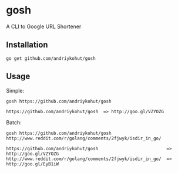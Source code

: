 gosh
====

A CLI to Google URL Shortener

## Installation
`go get github.com/andriykohut/gosh`
## Usage
Simple:
```
gosh https://github.com/andriykohut/gosh

https://github.com/andriykohut/gosh	 => http://goo.gl/VZYOZG
```

Batch:
```
gosh https://github.com/andriykohut/gosh http://www.reddit.com/r/golang/comments/2fjwyk/isdir_in_go/

https://github.com/andriykohut/gosh				             => http://goo.gl/VZYOZG
http://www.reddit.com/r/golang/comments/2fjwyk/isdir_in_go/	 => http://goo.gl/EyB1iW
```
